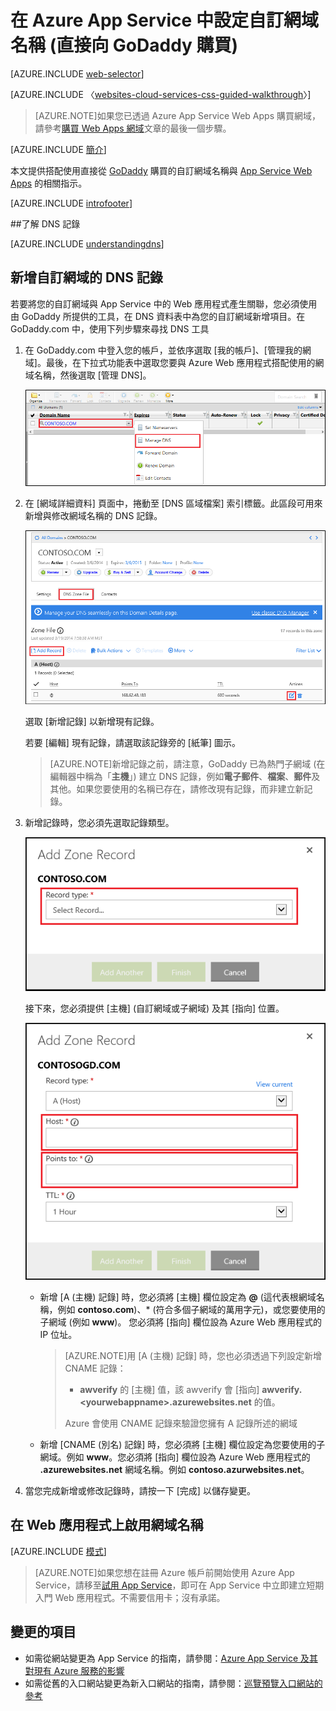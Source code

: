 <properties
	pageTitle="在 Azure App Service 中設定自訂網域名稱 (GoDaddy)"
	description="了解如何搭配使用來自 GoDaddy 的網域名稱與 Azure Web Apps"
	services="app-service\web"
	documentationCenter=""
	authors="MikeWasson"
	manager="wpickett"
	editor=""/>

<tags
	ms.service="app-service-web"
	ms.workload="web"
	ms.tgt_pltfrm="na"
	ms.devlang="na"
	ms.topic="article"
	ms.date="05/12/2015"
	ms.author="mwasson"/>

# 在 Azure App Service 中設定自訂網域名稱 (直接向 GoDaddy 購買)

[AZURE.INCLUDE [web-selector](../../includes/websites-custom-domain-selector.md)]


[AZURE.INCLUDE 〈[websites-cloud-services-css-guided-walkthrough](../../includes/websites-cloud-services-css-guided-walkthrough.md)〉]

> [AZURE.NOTE]如果您已透過 Azure App Service Web Apps 購買網域，請參考<a href="/documentation/articles/custom-dns-web-site-buydomains-web-app" title="Web Apps" class="current">購買 Web Apps 網域</a>文章的最後一個步驟。

[AZURE.INCLUDE [簡介](../../includes/custom-dns-web-site-intro.md)]

本文提供搭配使用直接從 [GoDaddy](https://godaddy.com) 購買的自訂網域名稱與 [App Service Web Apps](http://go.microsoft.com/fwlink/?LinkId=529714) 的相關指示。

[AZURE.INCLUDE [introfooter](../../includes/custom-dns-web-site-intro-notes.md)]

<a name="understanding-records"></a>
##了解 DNS 記錄

[AZURE.INCLUDE [understandingdns](../../includes/custom-dns-web-site-understanding-dns-raw.md)]


<a name="bkmk_configurecname"></a>
## 新增自訂網域的 DNS 記錄

若要將您的自訂網域與 App Service 中的 Web 應用程式產生關聯，您必須使用由 GoDaddy 所提供的工具，在 DNS 資料表中為您的自訂網域新增項目。在 GoDaddy.com 中，使用下列步驟來尋找 DNS 工具

1. 在 GoDaddy.com 中登入您的帳戶，並依序選取 [我的帳戶]、[管理我的網域]。最後，在下拉式功能表中選取您要與 Azure Web 應用程式搭配使用的網域名稱，然後選取 [管理 DNS]。

	![custom domain page for GoDaddy](./media/web-sites-godaddy-custom-domain-name/godaddy-customdomain.png)

2. 在 [網域詳細資料] 頁面中，捲動至 [DNS 區域檔案] 索引標籤。此區段可用來新增與修改網域名稱的 DNS 記錄。

	![DNS Zone File tab](./media/web-sites-godaddy-custom-domain-name/godaddy-zonetab.png)

	選取 [新增記錄] 以新增現有記錄。

	若要 [編輯] 現有記錄，請選取該記錄旁的 [紙筆] 圖示。

	> [AZURE.NOTE]新增記錄之前，請注意，GoDaddy 已為熱門子網域 (在編輯器中稱為「**主機**」) 建立 DNS 記錄，例如**電子郵件**、**檔案**、**郵件**及其他。如果您要使用的名稱已存在，請修改現有記錄，而非建立新記錄。

4. 新增記錄時，您必須先選取記錄類型。

	![選取記錄類型](./media/web-sites-godaddy-custom-domain-name/godaddy-selectrecordtype.png)

	接下來，您必須提供 [主機] \(自訂網域或子網域\) 及其 [指向] 位置。

	![新增區域記錄](./media/web-sites-godaddy-custom-domain-name/godaddy-addzonerecord.png)

	* 新增 [A (主機) 記錄] 時，您必須將 [主機] 欄位設定為 **@** (這代表根網域名稱，例如 **contoso.com**)、* (符合多個子網域的萬用字元)，或您要使用的子網域 (例如 **www**)。 您必須將 [指向] 欄位設為 Azure Web 應用程式的 IP 位址。

		> [AZURE.NOTE]用 [A (主機) 記錄] 時，您也必須透過下列設定新增 CNAME 記錄：
		>
		> * **awverify** 的 [主機] 值，該 awverify 會 [指向] **awverify.&lt;yourwebappname&gt;.azurewebsites.net** 的值。
		>
		> Azure 會使用 CNAME 記錄來驗證您擁有 A 記錄所述的網域

	* 新增 [CNAME (別名) 記錄] 時，您必須將 [主機] 欄位設定為您要使用的子網域。例如 **www**。您必須將 [指向] 欄位設為 Azure Web 應用程式的 **.azurewebsites.net** 網域名稱。例如 **contoso.azurwebsites.net**。


5. 當您完成新增或修改記錄時，請按一下 [完成] 以儲存變更。

<a name="enabledomain"></a>
## 在 Web 應用程式上啟用網域名稱

[AZURE.INCLUDE [模式](../../includes/custom-dns-web-site-enable-on-web-site.md)]

>[AZURE.NOTE]如果您想在註冊 Azure 帳戶前開始使用 Azure App Service，請移至[試用 App Service](http://go.microsoft.com/fwlink/?LinkId=523751)，即可在 App Service 中立即建立短期入門 Web 應用程式。不需要信用卡；沒有承諾。

## 變更的項目
* 如需從網站變更為 App Service 的指南，請參閱：[Azure App Service 及其對現有 Azure 服務的影響](http://go.microsoft.com/fwlink/?LinkId=529714)
* 如需從舊的入口網站變更為新入口網站的指南，請參閱：[巡覽預覽入口網站的參考](http://go.microsoft.com/fwlink/?LinkId=529715)
 

<!---HONumber=62-->